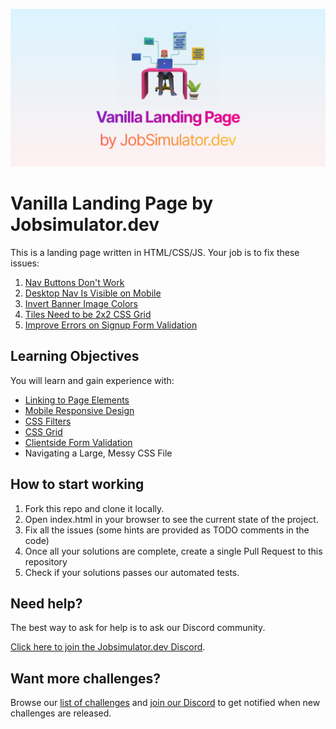 ![](./banner.svg)

# Vanilla Landing Page by Jobsimulator.dev

This is a landing page written in HTML/CSS/JS. Your job is to fix these issues:

1. [Nav Buttons Don't Work](https://github.com/developer-job-simulation/vanilla-landing-page/issues/1)
1. [Desktop Nav Is Visible on Mobile](https://github.com/developer-job-simulation/vanilla-landing-page/issues/2)
1. [Invert Banner Image Colors](https://github.com/developer-job-simulation/vanilla-landing-page/issues/3)
1. [Tiles Need to be 2x2 CSS Grid](https://github.com/developer-job-simulation/vanilla-landing-page/issues/4)
1. [Improve Errors on Signup Form Validation](https://github.com/developer-job-simulation/vanilla-landing-page/issues/5)

## Learning Objectives

You will learn and gain experience with:

- [Linking to Page Elements](https://developer.mozilla.org/en-US/docs/Web/HTML/Element/a)
- [Mobile Responsive Design](https://developer.mozilla.org/en-US/docs/Learn/CSS/CSS_layout/Responsive_Design)
- [CSS Filters](https://developer.mozilla.org/en-US/docs/Web/CSS/filter)
- [CSS Grid](https://developer.mozilla.org/en-US/docs/Web/CSS/grid)
- [Clientside Form Validation](https://developer.mozilla.org/en-US/docs/Learn/Forms/Form_validation)
- Navigating a Large, Messy CSS File

## How to start working

1. Fork this repo and clone it locally.
1. Open index.html in your browser to see the current state of the project.
1. Fix all the issues (some hints are provided as TODO comments in the code)
1. Once all your solutions are complete, create a single Pull Request to this repository
1. Check if your solutions passes our automated tests.

## Need help?

The best way to ask for help is to ask our Discord community.

[Click here to join the Jobsimulator.dev Discord](https://discord.gg/7cAkUcKbjB).

## Want more challenges?

Browse our [list of challenges](https://jobsimulator.gumroad.com/) and [join our Discord](https://discord.gg/6VsSMZaM7q) to get notified when new challenges are released.
